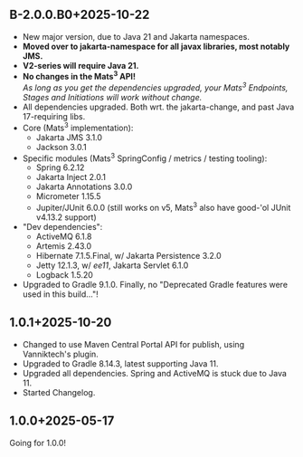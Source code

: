 ## B-2.0.0.B0+2025-10-22

* New major version, due to Java 21 and Jakarta namespaces.
* **Moved over to jakarta-namespace for all javax libraries, most notably JMS.**
* **V2-series will require Java 21.**
* **No changes in the Mats<sup>3</sup> API!**  
  _As long as you get the dependencies upgraded, your Mats<sup>3</sup> Endpoints, Stages and Initiations will
  work without change._
* All dependencies upgraded. Both wrt. the jakarta-change, and past Java 17-requiring libs.
* Core (Mats<sup>3</sup> implementation):
  * Jakarta JMS 3.1.0
  * Jackson 3.0.1
* Specific modules (Mats<sup>3</sup> SpringConfig / metrics / testing tooling):
  * Spring 6.2.12
  * Jakarta Inject 2.0.1
  * Jakarta Annotations 3.0.0
  * Micrometer 1.15.5
  * Jupiter/JUnit 6.0.0 (still works on v5, Mats<sup>3</sup> also have good-'ol JUnit v4.13.2 support)
* "Dev dependencies":
  * ActiveMQ 6.1.8
  * Artemis 2.43.0
  * Hibernate 7.1.5.Final, w/ Jakarta Persistence 3.2.0
  * Jetty 12.1.3, w/ _ee11_, Jakarta Servlet 6.1.0
  * Logback 1.5.20
* Upgraded to Gradle 9.1.0. Finally, no "Deprecated Gradle features were used in this build..."!

## 1.0.1+2025-10-20

* Changed to use Maven Central Portal API for publish, using Vanniktech's plugin.
* Upgraded to Gradle 8.14.3, latest supporting Java 11.
* Upgraded all dependencies. Spring and ActiveMQ is stuck due to Java 11.
* Started Changelog.

## 1.0.0+2025-05-17

Going for 1.0.0!